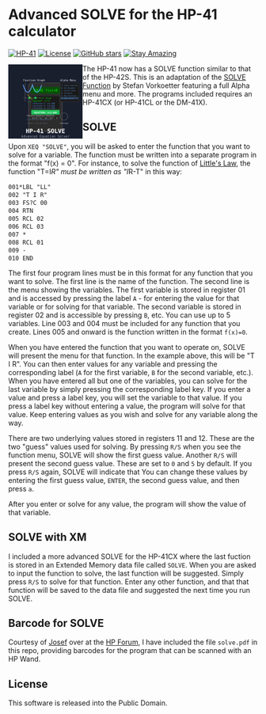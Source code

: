 # Advanced SOLVE for the HP-41 calculator

[![HP-41](https://img.shields.io/badge/HP--41-Calculator-orange)](https://en.wikipedia.org/wiki/HP-41C)
[![License](https://img.shields.io/badge/License-Public%20Domain-brightgreen.svg)](https://unlicense.org/)
[![GitHub stars](https://img.shields.io/github/stars/isene/hp-41_solve.svg)](https://github.com/isene/hp-41_solve/stargazers)
[![Stay Amazing](https://img.shields.io/badge/Stay-Amazing-blue.svg)](https://isene.org)

<img src="img/hp41_solve_logo.svg" align="left" width="150" height="150" alt="HP-41 SOLVE Logo">

The HP-41 now has a SOLVE function similar to that of the HP-42S. This is an adaptation of the [SOLVE Function](https://www.hpmuseum.org/software/41solvr.htm) by Stefan Vorkoetter featuring a full Alpha menu and more. The programs included requires an HP-41CX (or HP-41CL or the DM-41X).

## SOLVE
Upon `XEQ "SOLVE"`, you will be asked to enter the function that you want to solve for a variable. The function must be written into a separate program in the format "f(x) = 0". For instance, to solve the function of [Little's Law](https://github.com/isene/hp-41_LittlesLaw), the function "T=I*R" must be written as "I*R-T" in this way:

```
001*LBL "LL"
002 "T I R"
003 FS?C 00
004 RTN
005 RCL 02
006 RCL 03
007 *
008 RCL 01
009 -
010 END 

```
The first four program lines must be in this format for any function that you want to solve. The first line is the name of the function. The second line is the menu showing the variables. The first variable is stored in register 01 and is accessed by pressing the label `A` - for entering the value for that variable or for solving for that variable. The second variable is stored in register 02 and is accessible by pressing `B`, etc. You can use up to 5 variables. Line 003 and 004 must be included for any function that you create. Lines 005 and onward is the function written in the format `f(x)=0`.

When you have entered the function that you want to operate on, SOLVE will present the menu for that function. In the example above, this will be "T I R". You can then enter values for any variable and pressing the corresponding label (`A` for the first variable, `B` for the second variable, etc.). When you have entered all but one of the variables, you can solve for the last variable by simply pressing the corresponding label key. If you enter a value and press a label key, you will set the variable to that value. If you press a label key without entering a value, the program will solve for that value. Keep entering values as you wish and solve for any variable along the way.

There are two underlying values stored in registers 11 and 12. These are the two "guess" values used for solving. By pressing `R/S` when you see the function menu, SOLVE will show the first guess value. Another `R/S` will present the second guess value. These are set to `0` and `5` by default. If you press `R/S` again, SOLVE will indicate that You can change these values by entering the first guess value, `ENTER`, the second guess value, and then press `a`.

After you enter or solve for any value, the program will show the value of that variable.

## SOLVE with XM
I included a more advanced SOLVE for the HP-41CX where the last fuction is stored in an Extended Memory data file called `SOLVE`. When you are asked to input the function to solve, the last function will be suggested. Simply press `R/S` to solve for that function. Enter any other function, and that that function will be saved to the data file and suggested the next time you run SOLVE.

## Barcode for SOLVE
Courtesy of [Josef](https://www.hpmuseum.org/forum/user-13142.html) over at the [HP Forum](https://www.hpmuseum.org/forum/), I have included the file `solve.pdf` in this repo, providing barcodes for the program that can be scanned with an HP Wand.

## License
This software is released into the Public Domain.

